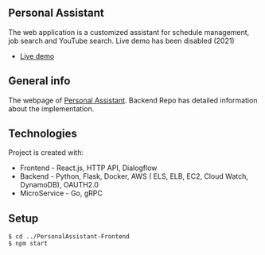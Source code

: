 ## Personal Assistant 

The web application is a customized assistant for schedule management, job search and YouTube search.
Live demo has been disabled (2021)
* [Live demo](https://personalassistant.achieverminalee.ga/)

## General info
The webpage of  [Personal Assistant](https://github.com/achievermina/PersonalAssistant). Backend Repo has detailed information about the implementation.



## Technologies
Project is created with:
* Frontend - React.js, HTTP API, Dialogflow
* Backend - Python, Flask, Docker, AWS ( ELS, ELB, EC2, Cloud Watch, DynamoDB), OAUTH2.0
* MicroService - Go, gRPC

## Setup
```
$ cd ../PersonalAssistant-Frontend
$ npm start
```



